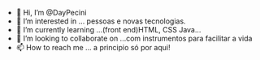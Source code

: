 - 👋 Hi, I’m @DayPecini
- 👀 I’m interested in ... pessoas e novas tecnologias.
- 🌱 I’m currently learning ...(front end)HTML, CSS Java... 
- 💞️ I’m looking to collaborate on ...com instrumentos para facilitar a vida
- 📫 How to reach me ...
a principio só por aqui!
<!---
DayPecini/DayPecini is a ✨ special ✨ repository because its `README.md` (this file) appears on your GitHub profile.
You can click the Preview link to take a look at your changes.
--->
